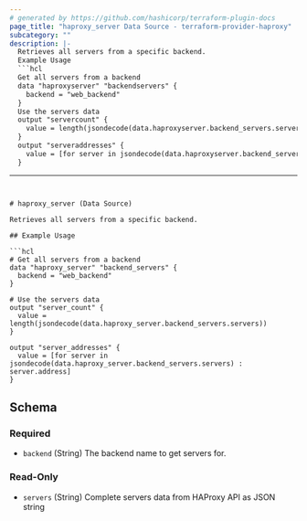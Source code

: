 ```yaml
---
# generated by https://github.com/hashicorp/terraform-plugin-docs
page_title: "haproxy_server Data Source - terraform-provider-haproxy"
subcategory: ""
description: |-
  Retrieves all servers from a specific backend.
  Example Usage
  ```hcl
  Get all servers from a backend
  data "haproxyserver" "backendservers" {
    backend = "web_backend"
  }
  Use the servers data
  output "servercount" {
    value = length(jsondecode(data.haproxyserver.backend_servers.servers))
  }
  output "serveraddresses" {
    value = [for server in jsondecode(data.haproxyserver.backend_servers.servers) : server.address]
  }
  ```
---
```


# haproxy_server (Data Source)

Retrieves all servers from a specific backend.

## Example Usage

```hcl
# Get all servers from a backend
data "haproxy_server" "backend_servers" {
  backend = "web_backend"
}

# Use the servers data
output "server_count" {
  value = length(jsondecode(data.haproxy_server.backend_servers.servers))
}

output "server_addresses" {
  value = [for server in jsondecode(data.haproxy_server.backend_servers.servers) : server.address]
}
```



<!-- schema generated by tfplugindocs -->
## Schema

### Required

- `backend` (String) The backend name to get servers for.

### Read-Only

- `servers` (String) Complete servers data from HAProxy API as JSON string
